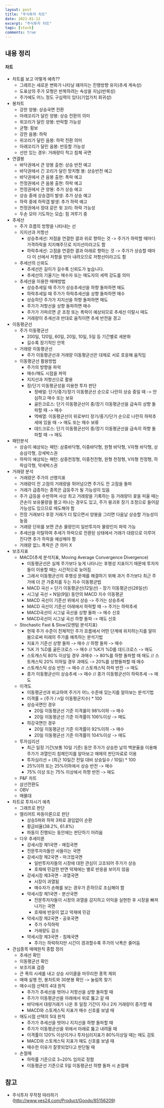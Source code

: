 ```yaml
---
layout: post
title: "주식투자 차트"
date: 2021-01-12
excerpt: "주식투자 차트"
tags: [stock]
comments: true
---
```


## 내용 정리

#### 차트

- 차트를 보고 어떻게 예측??
  - 그래프는 새로운 변화가 나타날 떄까지는 진행방향 유지(추세 계속성)
  - 도표상의 주가 모형은 반복하려는 속성을 지님(반복성)
  - 주가에도 어느 정도 구심력이 있다(기업가치 회귀성)
- 봉차트
  - 강한 양봉: 상승국면 전환
  - 아래꼬리가 달린 양봉: 상승 전환의 의미
  - 위꼬리가 달린 양봉: 반락할 가능성
  - 균형: 횡보
  - 강한 음봉: 하락
  - 위꼬리가 달린 음봉: 하락 전환 의미
  - 아래꼬리가 달린 음봉: 반등할 가능성
  - 선만 있는 경우: 거래량이 적고 침체 국면
- 연결봉
  - 바닥권에서 큰 양봉 출현: 상승 반전 예고
  - 바닥권에서 긴 꼬리가 달린 망치형 봉: 상승반전 예고
  - 바닥권에서 큰 음봉 출현: 폭락 예고
  - 천정권에서 큰 음봉 출현: 하락 예고
  - 천정권에서 큰 양봉: 추가 상승 예고
  - 상승 중에 상승갭이 발생: 추가 상승 예고
  - 하락 중에 하락갭 발생: 추가 하락 예고
  - 천정권에서 장대 같은 윗 꼬리: 하락 가능성
  - 두손 모아 기도하는 모습: 힘 겨루기 중
- 추세선
  - 주가 흐름의 방향을 나타내는 선
  - 지지선과 저항선
    - 상승추세선: 저점을 연결한 결과 위로 향하는 것 -> 주가가 하락할 때마다 가격하락을 지지해주므로 지지선이라고도 함
    - 하락추세선: 고점을 연결한 결과 아래로 향하는 것 -> 주가가 상승할 때마다 이 선에서 저항을 받아 내려오므로 저항선이라고도 함
  - 추세선의 신뢰도
    - 추세선은 길이가 길수록 신뢰도가 높습니다.
    - 추세선의 기울기는 매수자 또는 매도자의 세력 강도를 의미
  - 추세선을 이용한 매매방법
    - 상승추세일 때 주가가 상승추세선을 하향 돌파하면 매도
    - 하락추세일 때 주가가 하락추세선을 상향 돌파하면 매수
    - 상승하던 주가가 지지선을 하향 돌파하면 매도
    - 주가가 저항선을 상향 돌파하면 매수
    - 주가가 가파르면 곧 조정 또는 폭락이 예상되므로 추세선 이탈시 매도
    - 거래량이 추세선과 반대로 움직이면 추세 반전을 경고
- 이동평균선
  - 주가 이동평균선
    - 200일, 120일, 60일, 20일, 10일, 5일 등 기간별로 세분화
    - 길수록 장기적인 안목
  - 거래량 이동평균선
    - 주가 이동평균선과 거래량 이동평균선은 대체로 서로 호응해 움직임
  - 이동평균선 활용방법
    - 주가의 방향을 파악
    - 매수/매도 시점을 파악
    - 지지선과 저항선으로 활용
    - 장/단기 이동평균성을 이용한 투자 판단
      - 정배얼: 단기/중기/장기 이동평균선 순으로 나란히 상승 중일 때 -> 안심하고 매수 또는 보유
      - 골든크로스: 단기 이동평균선이 중/장기 이동평균선을 급속히 상향 돌파할 때 -> 매수
      - 역배열: 이동평균선이 위로부터 장기/중기/단기 순으로 나란히 하락추세에 있을 때 -> 매도 또는 매수 보류
      - 데드크로스: 단기 이동평균선이 중/장기 이동평균선을 급속히 하향 돌파할 때 -> 매도
- 패턴분석
  - 상승이 예상되는 패턴: 삼중바닥형, 이중바닥형, 원형 바닥형, V자형 바닥형, 상승삼각형, 강세박스권
  - 하락이 예상되는 패턴: 삼중천정형, 이중천전형, 원형 천정형, V자형 천정형, 하락삼각형, 약세박스권
- 거래량 분석
  - 거래량은 주가의 선행지표
  - 거래량이 전 고점의 거래량을 뛰어넘으면 주가도 전 고점을 돌파
  - 거래가 급증하는 종목은 급등주가 될 가능성이 있음
  - 주가 급등을 수반하며 사상 최고 거래량을 기록하는 등 거래량이 꽃을 피울 때는 큰손이 보유물량을 팔고 떠나는 경우도 있고, 주가 붕괴후 장기 조정으로 들어갈 가능성도 있으므로 매도해야 함
  - 전장 거래보다 후장 거래가 더 많으면서 양봉을 그리면 다음날 상승할 가능성이 높음
  - 거래량 단위를 보면 큰손 물량인지 일반투자자 물량인지 파악 가능
  - 추세선을 이탈하여 추세가 하락으로 전환된 상태에서 거래가 대량으로 이루어진다면 추가 하락을 예상해야 함
  - 거래량 없느 폭락은 큰 의미 X
- 보조지표
  - MACD(추세 분석지표, Moving Average Convergence Divergence)
    - 이동평균선은 실제 주가보다 늦게 나타나는 후행성 지표이기 때문에 투자자들이 이용할 때는 시간적으로 늦어짐
    - 그래서 이동평균선의 후행성 문제를 해결하기 위해 과거 주가보다 최근 주가에 더 큰 가중치를 두는 지수 이동평균법
    - MACD 곡선 = 단기 이동평균선(12일선) - 장기 이동평균선(26일선)
    - 시그널 곡선 = N일(9일) 동안의 MACD 지수 이동평균
    - MACD 곡선이 기준선 위에서 상승 -> 주가는 상승추세
    - MACD 곡선이 기준선 아래에서 하락할 때 -> 주가는 하락추세
    - MACD곡선이 시그널 곡선을 상향 돌파 -> 매수 신호
    - MACD곡선이 시그널 곡선 하향 돌파 -> 매도 신호
  - Stochastic Fast & Slow(모멘텀 분석지표)
    - 현재 주가 수준이 전체적인 주가 흐름에서 어떤 단계에 위치하는지를 알아봄으로써 미래의 주가를 예측하는 분석기법
    - 지표가 기준선 상향 돌파 -> 매수 // 하향 돌파 -> 매수
    - %K 가 %D를 골든크로스 -> 매수 // %K가 %D를 데드크로스 -> 매도
    - 스토캐스틱 80% 이상일 경우 과매수 -> 80%를 하향 돌파할 때 매도 // 스토캐스틱 20% 이하일 경우 과매도 -> 20%를 상향돌파할 때 매수
    - 스토캐스틱 상승 반전 -> 매수 // 스토캐스틱 하락 반전 -> 매도
    - 종가 이동평균선이 상승추세 -> 매수 // 종가 이동평균선이 하락추세 -> 매도
  - 이격도
    - 이동평균선과 비교하여 주가가 어느 수준에 있는지를 알아보는 분석기법
    - 이격률 = (주가 / n일 이동평균지수) * 100
    - 상승국면인 경우
      - 20일 이동평균선 기준 이격룰이 98%이하 -> 매수
      - 20일 이동평균선 기준 이격률이 106%이상 -> 매도
    - 하강국면인 경우
      - 20일 이동평균선 기준 이격률이 92%이하 -> 매수
      - 20일 이동평균선 기준 이격률이 104%이상 -> 매도
  - 투자심리선
    - 최근 일정 기간(보통 10일 기준) 동안 주가가 상승한 날의 백분율을 이용해 주가가 과열인지 침체인지를 알아보고 매매의 판단자료로 이용
    - 투자심리선 = (최근 10일간 전일 대비 상승일수 / 10일) * 100
    - 25%이하 또는 25%이하에서 상승 반전 -> 매수
    - 75% 이상 또는 75% 이상에서 하향 반전 -> 매도
  - P&F 차트
  - 삼선전환도
  - OBV
  - 매물대
- 차트로 투자시기 예측
  - 그래프로 판단
  - 엘리어트 파동이론으로 판단
    - 상승5파와 하락 3파로 끊임없이 순환
    - 황금비율(38.2%, 61.8%)
    - 파동이 진행되는 동안에는 판단하기 어려움
  - 다우 추세이론
    - 강세시장 제1국면 - 매집국면
    - 전문투자자들만 사들이는 국면
    - 강세시장 제2국면 - 마크업국면
      - 일반투자자들의 시장에 대한 관심이 고조되어 주가가 상승
      - 호재에 민감한 반면 악재에는 별로 반응을 보이지 않음
    - 강세시장 제3국면 - 과열국면
      - 시장이 과열됨
      - 매수자가 손해를 보는 경우가 흔하므로 조심해야 함
    - 약세시장 제1국면 - 분산국면
      - 전문투자자들이 시장의 과열을 감지하고 이익을 실현한 후 시장을 빠져나가는 국면
      - 호재에 반응이 없고 악재에 민감
    - 약세시장 제2국면 - 공포국면
      - 주가 수직하락
      - 거래량도 감소
    - 약세시장 제3국면 - 침체국면
      - 주가는 하락하지만 시간이 경과할수록 주가의 낙폭은 줄어듬
- 관심종목 매매원칙 종합 정리
  - 추세선 확인
  - 이동평균선 확인
  - 보조지표 검증
  - 큰 폭의 시세를 내고 상승 사이클을 마무리한 종목 제외
  - 매매 실행 전, 봉차트와 30분봉 확인 -> 눌림목 찾기
  - 매수시점 선택의 4대 원칙
    - 주가가 추세선을 벗어나 저항선을 상향 돌파할 때
    - 주가가 이동평균선을 아래에서 위로 뚫고 갈 때
    - 바닥에서 대량거래가 나온 후 일정 기간이 지나 2차 거래량이 증가할 때
    - MACD와 스토캐스틱 지표가 매수 신호를 보낼 때
  - 매도시점 선택의 5대 원칙
    - 주가가 추세선을 벗어나 지지선을 하향 돌파할 때
    - 주가가 이동평균선을 위에서 아래로 뚫고 내려올 때
    - 이격률이 120% 이상이거나 투자심리지표가 80%이상일 때는 매도 검토
    - MACD와 스토캐스틱 지표가 매도 신호를 보낼 때
    - 매수한 이유가 잘못되었다고 판단될 때
  - 손절매
    - 하락률 기준으로 3~20% 임의로 정함
    - 이동평균선 기준으로 5일 이동평균선 하향 돌파 시 손절매

## 참고

- 주식투자 무작정 따라하기(http://www.yes24.com/Product/Goods/85156209)

